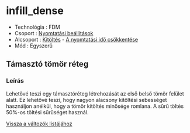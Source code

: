 # infill\_dense

* Technológia : FDM
* Csoport : [Nyomtatási beállítások](../../../konfig/print_settings)
* Alcsoport : [Kitöltés](../../beallitasok/print_settings.md#remplissage) - [A nyomtatási idő csökkentése](infill_dense.md)
* Mód : Egyszerű

## Támasztó tömör réteg

### Leírás

Lehetővé teszi egy támasztóréteg létrehozását az első belső tömör felület alatt. Ez lehetővé teszi, hogy nagyon alacsony kitöltési sebességet használjon anélkül, hogy a tömör kitöltés minősége romlana. A sűrű töltés 50%-os töltési sűrűséget használ.

[Vissza a változók listájához](../../variable_list)

